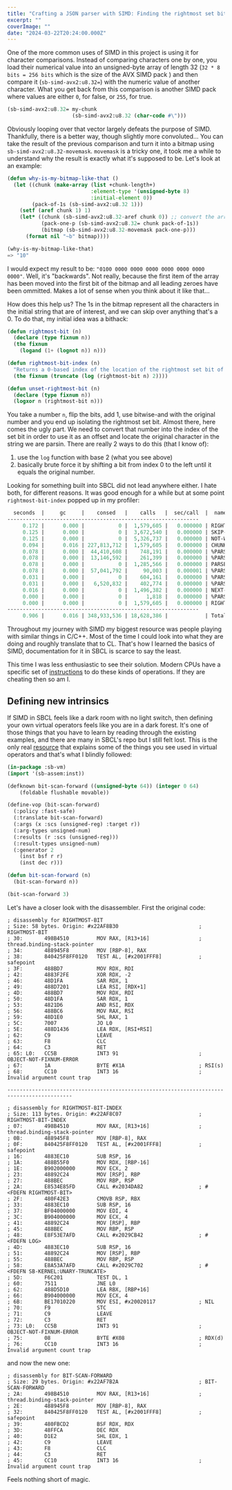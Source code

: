 ```yaml
---
title: "Crafting a JSON parser with SIMD: Finding the rightmost set bit"
excerpt: ""
coverImage: ""
date: "2024-03-22T20:24:00.000Z"
---
```


One of the more common uses of SIMD in this project is using it for character comparisons. Instead of comparing characters one by one, you load their numerical value into an unsigned-byte array of length 32 (`32 * 8 bits = 256 bits` which is the size of the AVX SIMD pack ) and then compare it (`sb-simd-avx2:u8.32=`) with the numeric value of another character. What you get back from this comparison is another SIMD pack where values are either `0`, for false, or `255`, for true.

```lisp
(sb-simd-avx2:u8.32= my-chunk
                     (sb-simd-avx2:u8.32 (char-code #\")))
```

Obviously looping over that vector largely defeats the purpose of SIMD. Thankfully, there is a better way, though slightly more convoluted... You can take the result of the previous comparison and turn it into a bitmap using `sb-simd-avx2:u8.32-movemask`. `movemask` is a tricky one, it took me a while to understand why the result is exactly what it's supposed to be. Let's look at an example:

```lisp
(defun why-is-my-bitmap-like-that ()
  (let ((chunk (make-array (list +chunk-length+)
                           :element-type '(unsigned-byte 8)
                           :initial-element 0))
        (pack-of-1s (sb-simd-avx2:u8.32 1)))
    (setf (aref chunk 1) 1)
    (let* ((chunk (sb-simd-avx2:u8.32-aref chunk 0)) ;; convert the array to a SIMD pack
           (pack-one-p (sb-simd-avx2:u8.32= chunk pack-of-1s))
           (bitmap (sb-simd-avx2:u8.32-movemask pack-one-p)))
      (format nil "~b" bitmap))))

(why-is-my-bitmap-like-that)
=> "10"
```

I would expect my result to be: `"0100 0000 0000 0000 0000 0000 0000 0000"`. Well, it's "backwards". Not really, because the first item of the array has been moved into the first bit of the bitmap and all leading zeroes have been ommitted. Makes a lot of sense when you think about it like that...

How does this help us? The 1s in the bitmap represent all the characters in the initial string that are of interest, and we can skip over anything that's a 0. To do that, my initial idea was a bithack:

```lisp
(defun rightmost-bit (n)
  (declare (type fixnum n))
  (the fixnum
    (logand (1+ (lognot n)) n)))

(defun rightmost-bit-index (n)
  "Returns a 0-based index of the location of the rightmost set bit of `n'."
  (the fixnum (truncate (log (rightmost-bit n) 2))))

(defun unset-rightmost-bit (n)
  (declare (type fixnum n))
  (logxor n (rightmost-bit n)))
```

You take a number `n`, flip the bits, add 1, use bitwise-and with the original number and you end up isolating the rightmost set bit. Almost there, here comes the ugly part. We need to convert that number into the index of the set bit in order to use it as an offset and locate the original character in the string we are parsin. There are really 2 ways to do this (that I know of):
1. use the `log` function with base 2 (what you see above)
2. basically brute force it by shifting a bit from index 0 to the left until it equals the original number.

Looking for something built into SBCL did not lead anywhere either. I hate both, for different reasons. It was good enough for a while but at some point `rightmost-bit-index` popped up in my profiler:

```lisp
  seconds  |     gc     |    consed   |    calls   |  sec/call  |  name
--------------------------------------------------------------
     0.172 |      0.000 |           0 |  1,579,605 |   0.000000 | RIGHTMOST-BIT-INDEX
     0.125 |      0.000 |           0 |  3,672,540 |   0.000000 | SKIP-TO-NEXT-CHARACTER
     0.125 |      0.000 |           0 |  5,326,737 |   0.000000 | NOT-WHITESPACE-P
     0.094 |      0.016 | 227,813,712 |  1,579,605 |   0.000000 | CHUNK
     0.078 |      0.000 |  44,410,608 |    748,191 |   0.000000 | %PARSE-STRING
     0.078 |      0.000 |  13,146,592 |    261,399 |   0.000000 | %PARSE-ARRAY
     0.078 |      0.000 |           0 |  1,285,566 |   0.000000 | PARSE
     0.078 |      0.000 |  57,041,792 |     90,003 |   0.000001 | %PARSE-OBJECT
     0.031 |      0.000 |           0 |    604,161 |   0.000000 | %PARSE-NUMBER
     0.031 |      0.000 |   6,520,832 |    402,774 |   0.000000 | %PARSE-DECIMAL-SEGMENT
     0.016 |      0.000 |           0 |  1,496,382 |   0.000000 | NEXT-OFFSET
     0.000 |      0.000 |           0 |      1,818 |   0.000000 | %PARSE-NULL
     0.000 |      0.000 |           0 |  1,579,605 |   0.000000 | RIGHTMOST-BIT
--------------------------------------------------------------
     0.906 |      0.016 | 348,933,536 | 18,628,386 |            | Total
```

Throughout my journey with SIMD my biggest resource was people playing with similar things in C/C++. Most of the time I could look into what they are doing and roughly translate that to CL. That's how I learned the basics of SIMD, documentation for it in SBCL is scarce to say the least.

This time I was less enthusiastic to see their solution. Modern CPUs have a specific set of [instructions](https://en.wikipedia.org/wiki/X86_Bit_manipulation_instruction_set) to do these kinds of operations. If they are cheating then so am I.

## Defining new intrinsics

If SIMD in SBCL feels like a dark room with no light switch, then defining your own virtual operators feels like you are in a dark forest. It's one of those things that you have to learn by reading through the existing examples, and there are many in SBCL's repo but I still felt lost. This is the only real [resource](https://pvk.ca/Blog/2014/08/16/how-to-define-new-intrinsics-in-sbcl/) that explains some of the things you see used in virtual operators and that's what I blindly followed:

```lisp
(in-package :sb-vm)
(import '(sb-assem:inst))

(defknown bit-scan-forward ((unsigned-byte 64)) (integer 0 64)
    (foldable flushable movable))

(define-vop (bit-scan-forward)
  (:policy :fast-safe)
  (:translate bit-scan-forward)
  (:args (x :scs (unsigned-reg) :target r))
  (:arg-types unsigned-num)
  (:results (r :scs (unsigned-reg)))
  (:result-types unsigned-num)
  (:generator 2
    (inst bsf r r)
    (inst dec r)))

(defun bit-scan-forward (n)
  (bit-scan-forward n))

(bit-scan-forward 3)
```

Let's have a closer look with the disassembler. First the original code:

```
; disassembly for RIGHTMOST-BIT
; Size: 58 bytes. Origin: #x22AF8B30                          ; RIGHTMOST-BIT
; 30:       498B4510         MOV RAX, [R13+16]                ; thread.binding-stack-pointer
; 34:       488945F8         MOV [RBP-8], RAX
; 38:       840425F8FF0120   TEST AL, [#x2001FFF8]            ; safepoint
; 3F:       488BD7           MOV RDX, RDI
; 42:       4883F2FE         XOR RDX, -2
; 46:       48D1FA           SAR RDX, 1
; 49:       488D7201         LEA RSI, [RDX+1]
; 4D:       488BD7           MOV RDX, RDI
; 50:       48D1FA           SAR RDX, 1
; 53:       4821D6           AND RSI, RDX
; 56:       488BC6           MOV RAX, RSI
; 59:       48D1E0           SHL RAX, 1
; 5C:       7007             JO L0
; 5E:       488D1436         LEA RDX, [RSI+RSI]
; 62:       C9               LEAVE
; 63:       F8               CLC
; 64:       C3               RET
; 65: L0:   CC5B             INT3 91                          ; OBJECT-NOT-FIXNUM-ERROR
; 67:       1A               BYTE #X1A                        ; RSI(s)
; 68:       CC10             INT3 16                          ; Invalid argument count trap

-------------------------------------------------------------------------------------------

; disassembly for RIGHTMOST-BIT-INDEX
; Size: 113 bytes. Origin: #x22AF8C07                         ; RIGHTMOST-BIT-INDEX
; 07:       498B4510         MOV RAX, [R13+16]                ; thread.binding-stack-pointer
; 0B:       488945F8         MOV [RBP-8], RAX
; 0F:       840425F8FF0120   TEST AL, [#x2001FFF8]            ; safepoint
; 16:       4883EC10         SUB RSP, 16
; 1A:       488B55F0         MOV RDX, [RBP-16]
; 1E:       B902000000       MOV ECX, 2
; 23:       48892C24         MOV [RSP], RBP
; 27:       488BEC           MOV RBP, RSP
; 2A:       E8534E85FD       CALL #x2034DA82                  ; #<FDEFN RIGHTMOST-BIT>
; 2F:       480F42E3         CMOVB RSP, RBX
; 33:       4883EC10         SUB RSP, 16
; 37:       BF04000000       MOV EDI, 4
; 3C:       B904000000       MOV ECX, 4
; 41:       48892C24         MOV [RSP], RBP
; 45:       488BEC           MOV RBP, RSP
; 48:       E8F53E7AFD       CALL #x2029CB42                  ; #<FDEFN LOG>
; 4D:       4883EC10         SUB RSP, 16
; 51:       48892C24         MOV [RSP], RBP
; 55:       488BEC           MOV RBP, RSP
; 58:       E8A53A7AFD       CALL #x2029C702                  ; #<FDEFN SB-KERNEL:UNARY-TRUNCATE>
; 5D:       F6C201           TEST DL, 1
; 60:       7511             JNE L0
; 62:       488D5D10         LEA RBX, [RBP+16]
; 66:       B904000000       MOV ECX, 4
; 6B:       BE17010220       MOV ESI, #x20020117              ; NIL
; 70:       F9               STC
; 71:       C9               LEAVE
; 72:       C3               RET
; 73: L0:   CC5B             INT3 91                          ; OBJECT-NOT-FIXNUM-ERROR
; 75:       08               BYTE #X08                        ; RDX(d)
; 76:       CC10             INT3 16                          ; Invalid argument count trap
```

and now the new one:

```
; disassembly for BIT-SCAN-FORWARD
; Size: 29 bytes. Origin: #x22AF7B2A                          ; BIT-SCAN-FORWARD
; 2A:       498B4510         MOV RAX, [R13+16]                ; thread.binding-stack-pointer
; 2E:       488945F8         MOV [RBP-8], RAX
; 32:       840425F8FF0120   TEST AL, [#x2001FFF8]            ; safepoint
; 39:       480FBCD2         BSF RDX, RDX
; 3D:       48FFCA           DEC RDX
; 40:       D1E2             SHL EDX, 1
; 42:       C9               LEAVE
; 43:       F8               CLC
; 44:       C3               RET
; 45:       CC10             INT3 16                          ; Invalid argument count trap
```

Feels nothing short of magic.
